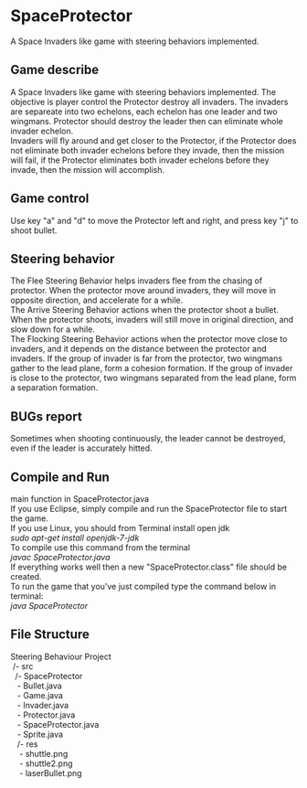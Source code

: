 # SpaceProtector
A Space Invaders like game with steering behaviors implemented.
## Game describe
A Space Invaders like game with steering behaviors implemented. The objective is player control the Protector destroy all invaders. The invaders are separeate into two echelons, each echelon has one leader and two wingmans. Protector should destroy the leader then can eliminate whole invader echelon. <br />
Invaders will fly around and get closer to the Protector, if the Protector does not eliminate both invader echelons before they invade, then the mission will fail, if the Protector eliminates both invader echelons before they invade, then the mission will accomplish.
## Game control
Use key "a" and "d" to move the Protector left and right, and press key "j" to shoot bullet.
## Steering behavior
The Flee Steering Behavior helps invaders flee from the chasing of protector. When the protector move around invaders, they will move in opposite direction, and accelerate for a while.<br />
The Arrive Steering Behavior actions when the protector shoot a bullet. When the protector shoots, invaders will still move in original direction, and slow down for a while.<br />
The Flocking Steering Behavior actions when the protector move close to invaders, and it depends on the distance between the protector and invaders. If the group of invader is far from the protector, two wingmans gather to the lead plane, form a cohesion formation. If the group of invader is close to the protector, two wingmans separated from the lead plane, form a separation formation.
## BUGs report
Sometimes when shooting continuously, the leader cannot be destroyed, even if the leader is accurately hitted.
## Compile and Run
main function in SpaceProtector.java<br />
If you use Eclipse, simply compile and run the SpaceProtector file to start the game.<br />
If you use Linux, you should from Terminal install open jdk<br />
*sudo apt-get install openjdk-7-jdk*<br />
To compile use this command from the terminal<br />
*javac SpaceProtector.java*<br />
If everything works well then a new "SpaceProtector.class" file should be created.<br />
To run the game that you've just compiled type the command below in terminal:<br />
*java SpaceProtector*
## File Structure
Steering Behaviour Project<br />
&nbsp;/- src<br />
&nbsp;&nbsp;/- SpaceProtector<br />
&nbsp;&nbsp;&nbsp;- Bullet.java<br />
&nbsp;&nbsp;&nbsp;- Game.java<br />
&nbsp;&nbsp;&nbsp;- Invader.java<br />
&nbsp;&nbsp;&nbsp;- Protector.java<br />
&nbsp;&nbsp;&nbsp;- SpaceProtector.java<br />
&nbsp;&nbsp;&nbsp;- Sprite.java<br />
&nbsp;&nbsp;&nbsp;/- res<br />
&nbsp;&nbsp;&nbsp;&nbsp;- shuttle.png<br />
&nbsp;&nbsp;&nbsp;&nbsp;- shuttle2.png<br />
&nbsp;&nbsp;&nbsp;&nbsp;- laserBullet.png
